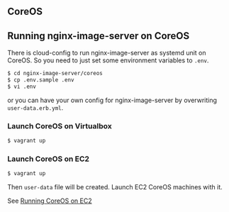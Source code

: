 ## CoreOS
## Running nginx-image-server on CoreOS
There is cloud-config to run nginx-image-server as systemd unit on CoreOS.
So you need to just set some environment variables to `.env`.

```bash
$ cd nginx-image-server/coreos
$ cp .env.sample .env
$ vi .env
```

or you can have your own config for nginx-image-server by overwriting `user-data.erb.yml`.

### Launch CoreOS on Virtualbox

```bash
$ vagrant up
```

### Launch CoreOS on EC2

```bash
$ vagrant up
```

Then `user-data` file will be created.
Launch EC2 CoreOS machines with it.

See [Running CoreOS on EC2](https://coreos.com/docs/running-coreos/cloud-providers/ec2/)
